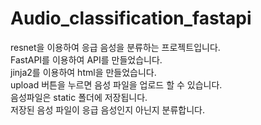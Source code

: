 # Audio_classification_fastapi

resnet을 이용하여 응급 음성을 분류하는 프로젝트입니다. <br>
FastAPI를 이용하여 API를 만들었습니다.
<br>
jinja2를 이용하여 html을 만들었습니다.<br>
upload 버튼을 누르면 음성 파일을 업로드 할 수 있습니다.
<br>
음성파일은 static 폴더에 저장됩니다.<br>
저장된 음성 파일이 응급 음성인지 아닌지 분류합니다.
